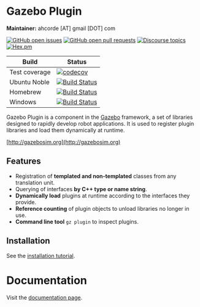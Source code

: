 # Gazebo Plugin

**Maintainer:** ahcorde [AT] gmail [DOT] com

[![GitHub open issues](https://img.shields.io/github/issues-raw/gazebosim/gz-plugin.svg)](https://github.com/gazebosim/gz-plugin/issues)
[![GitHub open pull requests](https://img.shields.io/github/issues-pr-raw/gazebosim/gz-plugin.svg)](https://github.com/gazebosim/gz-plugin/pulls)
[![Discourse topics](https://img.shields.io/discourse/https/community.gazebosim.org/topics.svg)](https://community.gazebosim.org)
[![Hex.pm](https://img.shields.io/hexpm/l/plug.svg)](https://www.apache.org/licenses/LICENSE-2.0)

Build | Status
-- | --
Test coverage | [![codecov](https://codecov.io/gh/gazebosim/gz-plugin/tree/main/graph/badge.svg)](https://codecov.io/gh/gazebosim/gz-plugin/tree/main)
Ubuntu Noble  | [![Build Status](https://build.osrfoundation.org/job/gz_plugin-ci-gz-plugin3-noble-amd64/badge/icon)](https://build.osrfoundation.org/job/gz_plugin-ci-gz-plugin3-noble-amd64/)
Homebrew      | [![Build Status](https://build.osrfoundation.org/buildStatus/icon?job=gz_plugin-ci-gz-plugin3-homebrew-amd64)](https://build.osrfoundation.org/job/gz_plugin-ci-gz-plugin3-homebrew-amd64)
Windows       | [![Build Status](https://build.osrfoundation.org/buildStatus/icon?job=gz_plugin-3-win)](https://build.osrfoundation.org/job/gz_plugin-3-win)


Gazebo Plugin is a component in the [Gazebo](http://gazebosim.org) framework, a set
of libraries designed to rapidly develop robot applications.
It is used to register plugin libraries and load them dynamically at runtime.

[http://gazebosim.org](http://gazebosim.org)

## Features

* Registration of **templated and non-templated** classes from any translation unit.
* Querying of interfaces **by C++ type or name string**.
* **Dynamically load** plugins at runtime according to the interfaces they provide.
* **Reference counting** of plugin objects to unload libraries no longer in use.
* **Command line tool** `gz plugin` to inspect plugins.

## Installation

See the [installation tutorial](https://gazebosim.org/api/plugin/2/installation.html).

# Documentation

Visit the [documentation page](https://gazebosim.org/api/plugin/2/index.html).
